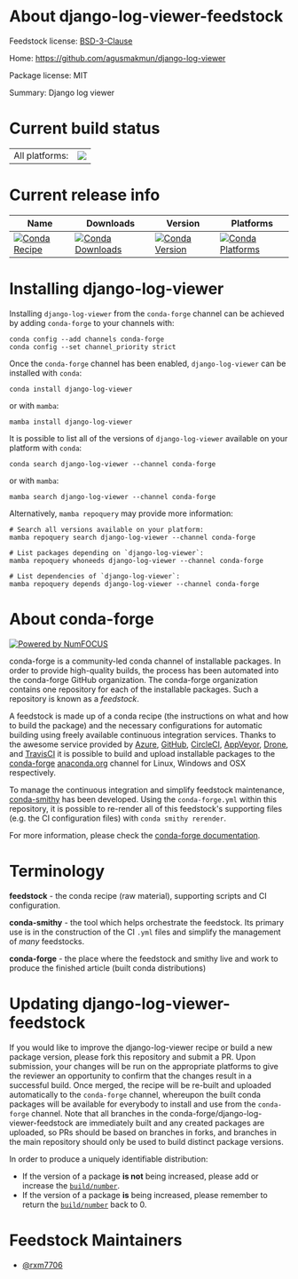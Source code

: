 About django-log-viewer-feedstock
=================================

Feedstock license: [BSD-3-Clause](https://github.com/conda-forge/django-log-viewer-feedstock/blob/main/LICENSE.txt)

Home: https://github.com/agusmakmun/django-log-viewer

Package license: MIT

Summary: Django log viewer

Current build status
====================


<table><tr><td>All platforms:</td>
    <td>
      <a href="https://dev.azure.com/conda-forge/feedstock-builds/_build/latest?definitionId=21951&branchName=main">
        <img src="https://dev.azure.com/conda-forge/feedstock-builds/_apis/build/status/django-log-viewer-feedstock?branchName=main">
      </a>
    </td>
  </tr>
</table>

Current release info
====================

| Name | Downloads | Version | Platforms |
| --- | --- | --- | --- |
| [![Conda Recipe](https://img.shields.io/badge/recipe-django--log--viewer-green.svg)](https://anaconda.org/conda-forge/django-log-viewer) | [![Conda Downloads](https://img.shields.io/conda/dn/conda-forge/django-log-viewer.svg)](https://anaconda.org/conda-forge/django-log-viewer) | [![Conda Version](https://img.shields.io/conda/vn/conda-forge/django-log-viewer.svg)](https://anaconda.org/conda-forge/django-log-viewer) | [![Conda Platforms](https://img.shields.io/conda/pn/conda-forge/django-log-viewer.svg)](https://anaconda.org/conda-forge/django-log-viewer) |

Installing django-log-viewer
============================

Installing `django-log-viewer` from the `conda-forge` channel can be achieved by adding `conda-forge` to your channels with:

```
conda config --add channels conda-forge
conda config --set channel_priority strict
```

Once the `conda-forge` channel has been enabled, `django-log-viewer` can be installed with `conda`:

```
conda install django-log-viewer
```

or with `mamba`:

```
mamba install django-log-viewer
```

It is possible to list all of the versions of `django-log-viewer` available on your platform with `conda`:

```
conda search django-log-viewer --channel conda-forge
```

or with `mamba`:

```
mamba search django-log-viewer --channel conda-forge
```

Alternatively, `mamba repoquery` may provide more information:

```
# Search all versions available on your platform:
mamba repoquery search django-log-viewer --channel conda-forge

# List packages depending on `django-log-viewer`:
mamba repoquery whoneeds django-log-viewer --channel conda-forge

# List dependencies of `django-log-viewer`:
mamba repoquery depends django-log-viewer --channel conda-forge
```


About conda-forge
=================

[![Powered by
NumFOCUS](https://img.shields.io/badge/powered%20by-NumFOCUS-orange.svg?style=flat&colorA=E1523D&colorB=007D8A)](https://numfocus.org)

conda-forge is a community-led conda channel of installable packages.
In order to provide high-quality builds, the process has been automated into the
conda-forge GitHub organization. The conda-forge organization contains one repository
for each of the installable packages. Such a repository is known as a *feedstock*.

A feedstock is made up of a conda recipe (the instructions on what and how to build
the package) and the necessary configurations for automatic building using freely
available continuous integration services. Thanks to the awesome service provided by
[Azure](https://azure.microsoft.com/en-us/services/devops/), [GitHub](https://github.com/),
[CircleCI](https://circleci.com/), [AppVeyor](https://www.appveyor.com/),
[Drone](https://cloud.drone.io/welcome), and [TravisCI](https://travis-ci.com/)
it is possible to build and upload installable packages to the
[conda-forge](https://anaconda.org/conda-forge) [anaconda.org](https://anaconda.org/)
channel for Linux, Windows and OSX respectively.

To manage the continuous integration and simplify feedstock maintenance,
[conda-smithy](https://github.com/conda-forge/conda-smithy) has been developed.
Using the ``conda-forge.yml`` within this repository, it is possible to re-render all of
this feedstock's supporting files (e.g. the CI configuration files) with ``conda smithy rerender``.

For more information, please check the [conda-forge documentation](https://conda-forge.org/docs/).

Terminology
===========

**feedstock** - the conda recipe (raw material), supporting scripts and CI configuration.

**conda-smithy** - the tool which helps orchestrate the feedstock.
                   Its primary use is in the construction of the CI ``.yml`` files
                   and simplify the management of *many* feedstocks.

**conda-forge** - the place where the feedstock and smithy live and work to
                  produce the finished article (built conda distributions)


Updating django-log-viewer-feedstock
====================================

If you would like to improve the django-log-viewer recipe or build a new
package version, please fork this repository and submit a PR. Upon submission,
your changes will be run on the appropriate platforms to give the reviewer an
opportunity to confirm that the changes result in a successful build. Once
merged, the recipe will be re-built and uploaded automatically to the
`conda-forge` channel, whereupon the built conda packages will be available for
everybody to install and use from the `conda-forge` channel.
Note that all branches in the conda-forge/django-log-viewer-feedstock are
immediately built and any created packages are uploaded, so PRs should be based
on branches in forks, and branches in the main repository should only be used to
build distinct package versions.

In order to produce a uniquely identifiable distribution:
 * If the version of a package **is not** being increased, please add or increase
   the [``build/number``](https://docs.conda.io/projects/conda-build/en/latest/resources/define-metadata.html#build-number-and-string).
 * If the version of a package **is** being increased, please remember to return
   the [``build/number``](https://docs.conda.io/projects/conda-build/en/latest/resources/define-metadata.html#build-number-and-string)
   back to 0.

Feedstock Maintainers
=====================

* [@rxm7706](https://github.com/rxm7706/)

